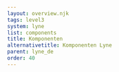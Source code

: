 ```yaml
---
layout: overview.njk
tags: level3
system: lyne
list: components
title: Komponenten
alternativetitle: Komponenten Lyne
parent: lyne_de
order: 40
---
```

